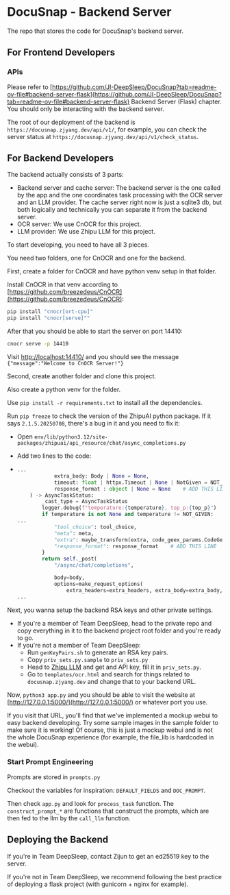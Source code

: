 # DocuSnap - Backend Server

The repo that stores the code for DocuSnap's backend server.

## For Frontend Developers

### APIs

Please refer to [https://github.com/JI-DeepSleep/DocuSnap?tab=readme-ov-file#backend-server-flask](https://github.com/JI-DeepSleep/DocuSnap?tab=readme-ov-file#backend-server-flask) Backend Server (Flask) chapter. You should only be interacting with the backend server. 

The root of our deployment of the backend is `https://docusnap.zjyang.dev/api/v1/`, for example, you can check the server status at `https://docusnap.zjyang.dev/api/v1/check_status`.

## For Backend Developers

The backend actually consists of 3 parts:

- Backend server and cache server: The backend server is the one called by the app and the one coordinates task processing with the OCR server and an LLM provider. The cache server right now is just a sqlite3 db, but both logically and technically you can separate it from the backend server. 
- OCR server: We use CnOCR for this project. 
- LLM provider: We use Zhipu LLM for this project. 

To start developing, you need to have all 3 pieces. 

You need two folders, one for CnOCR and one for the backend. 

First, create a folder for CnOCR and have python venv setup in that folder.

Install CnOCR in that venv according to [https://github.com/breezedeus/CnOCR](https://github.com/breezedeus/CnOCR):

```bash
pip install "cnocr[ort-cpu]"
pip install "cnocr[serve]""
```

After that you should be able to start the server on port 14410:

```bash
cnocr serve -p 14410
```

Visit [http://localhost:14410/](http://localhost:14410/) and you should see the message `{"message":"Welcome to CnOCR Server!"}`

Second, create another folder and clone this project. 

Also create a python venv for the folder.

Use `pip install -r requirements.txt` to install all the dependencies.

Run `pip freeze` to check the version of the ZhipuAI python package. If it says `2.1.5.20250708`, there's a bug in it and you need to fix it:

- Open `env/lib/python3.12/site-packages/zhipuai/api_resource/chat/async_completions.py`

- Add two lines to the code:

- ```python
  ...
              extra_body: Body | None = None,
              timeout: float | httpx.Timeout | None | NotGiven = NOT_GIVEN,
              response_format : object | None = None    # ADD THIS LINE
      ) -> AsyncTaskStatus:
          _cast_type = AsyncTaskStatus
          logger.debug(f"temperature:{temperature}, top_p:{top_p}")
          if temperature is not None and temperature != NOT_GIVEN:
  ...
              "tool_choice": tool_choice,
              "meta": meta,
              "extra": maybe_transform(extra, code_geex_params.CodeGeexExtra),
              "response_format": response_format    # ADD THIS LINE
          }
          return self._post(
              "/async/chat/completions",
  
              body=body,
              options=make_request_options(
                  extra_headers=extra_headers, extra_body=extra_body, timeout=timeout
  ...
  ```

Next, you wanna setup the backend RSA keys and other private settings. 

- If you're a member of Team DeepSleep, head to the private repo and copy everything in it to the backend project root folder and you're ready to go. 
- If you're not a member of Team DeepSleep:
  - Run `genKeyPairs.sh` to generate an RSA key pairs. 
  - Copy `priv_sets.py.sample` to `priv_sets.py`
  - Head to [Zhipu LLM](https://bigmodel.cn/) and get and API key, fill it in `priv_sets.py`.
  - Go to `templates/ocr.html` and search for things related to `docusnap.zjyang.dev` and change that to your backend URL. 

Now, `python3 app.py` and you should be able to visit the website at [http://127.0.0.1:5000/](http://127.0.0.1:5000/) or whatever port you use. 

If you visit that URL, you'll find that we've implemented a mockup webui to easy backend developing. Try some sample images in the sample folder to make sure it is working! Of course, this is just a mockup webui and is not the whole DocuSnap experience (for example, the file_lib is hardcoded in the webui).

### Start Prompt Engineering

Prompts are stored in `prompts.py`

Checkout the variables for inspiration: `DEFAULT_FIELDS` and `DOC_PROMPT`.

Then check `app.py` and look for `process_task` function. The `construct_prompt_*` are functions that construct the prompts, which are then fed to the llm by the `call_llm` function.

## Deploying the Backend

If you're in Team DeepSleep, contact Zijun to get an ed25519 key to the server.

If you're not in Team DeepSleep, we recommend following the best practice of deploying a flask project (with gunicorn + nginx for example). 
